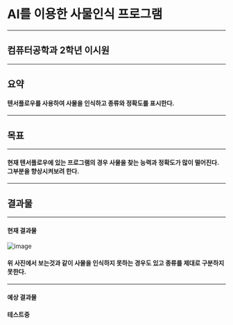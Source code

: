 # AI를 이용한 사물인식 프로그램
-------------------------------
## 컴퓨터공학과 2학년 이시원
-------------------------------
## 요약
  #### 텐서플로우를 사용하여 사물을 인식하고 종류와 정확도를 표시한다.
-------------------------------
## 목표
-------------------------------
#### 현재 텐서플로우에 있는 프로그램의 경우 사물을 찾는 능력과 정확도가 많이 떨어진다. 그부분을 향상시켜보려 한다.
-------------------------------
## 결과물
-------------------------------
#### 현재 결과물
![image](https://user-images.githubusercontent.com/74445253/170393128-d49d9490-261f-46fa-ac20-a7ea69d05aae.png)
#### 위 사진에서 보는것과 같이 사물을 인식하지 못하는 경우도 있고 종류를 제대로 구분하지 못한다.
-------------------------------
#### 예상 결과물
#### 테스트중

